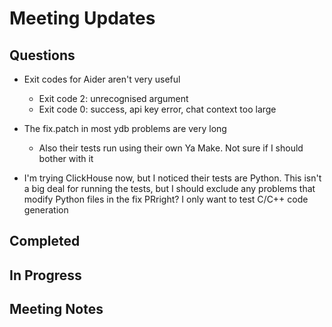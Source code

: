 # Meeting Updates

## Questions

- Exit codes for Aider aren't very useful
  - Exit code 2: unrecognised argument
  - Exit code 0: success, api key error, chat context too large

- The fix.patch in most ydb problems are very long
  - Also their tests run using their own Ya Make. Not sure if I should bother with it
- I'm trying ClickHouse now, but I noticed their tests are Python. This isn't a big deal for running the tests, but I should exclude any problems that modify Python files in the fix PRright? I only want to test C/C++ code generation

## Completed

## In Progress

## Meeting Notes